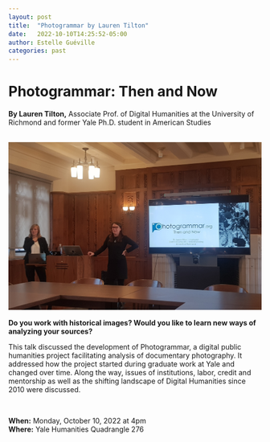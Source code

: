 ```yaml
---
layout: post
title:  "Photogrammar by Lauren Tilton"
date:   2022-10-10T14:25:52-05:00
author: Estelle Guéville
categories: past
---
```


# Photogrammar: Then and Now
**By Lauren Tilton,** Associate Prof. of Digital Humanities at the University of Richmond and former Yale Ph.D. student in American Studies

<br>


<a href="/assets/photogrammar/1.jpg" data-lightbox="photogrammar" data-title="Photogrammar ©Michał Choiński">
  <img src="/assets/photogrammar/1.jpg" title="Photogrammar ©Michał Choiński">
</a>

<br>

**Do you work with historical images? Would you like to learn new ways of analyzing your sources?**

This talk discussed the development of Photogrammar, a digital public humanities project facilitating analysis of documentary photography. It addressed how the project started during graduate work at Yale and changed over time. Along the way, issues of institutions, labor, credit and mentorship as well as the shifting landscape of Digital Humanities since 2010 were discussed.

<br>

**When:** Monday, October 10, 2022 at 4pm  
**Where:** Yale Humanities Quadrangle 276
